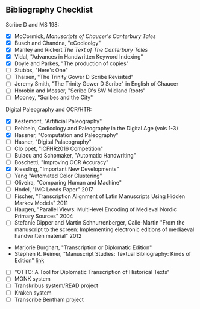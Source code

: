 ## Bibliography Checklist

Scribe D and MS 198:

- [x] McCormick, _Manuscripts of Chaucer's Canterbury Tales_   
- [x] Busch and Chandna, "eCodicolgy"
- [x] Manley and Rickert _The Text of The Canterbury Tales_  
- [x] Vidal, "Advances in Handwritten Keyword Indexing"  
- [x] Doyle and Parkes, "The production of copies"  
- [ ] Stubbs, "Here's One"
- [ ] Thaisen, "The Trinity Gower D Scribe Revisited"
- [ ] Jeremy Smith, "The Trinity Gower D Scribe" in English of Chaucer
- [ ] Horobin and Mosser, "Scribe D's SW Midland Roots"
- [ ] Mooney, "Scribes and the City"

Digital Paleography and OCR/HTR:

- [x] Kestemont, "Artificial Paleography"
- [ ] Rehbein, Codicology and Paleography in the Digital Age (vols 1-3)
- [x] Hassner, "Computation and Paleography"
- [ ] Hasner, "Digital Palaeography"
- [ ] Clo ppet, "ICFHR2016 Competition"
- [ ] Bulacu and Schomaker, "Automatic Handwriting"
- [ ] Boschetti, "Improving OCR Accuracy"
- [x] Kiessling, "Important New Developments"
- [ ] Yang "Automated Color Clustering"
- [ ] Oliveira, "Comparing Human and Machine"
- [ ] Hodel, "IMC Leeds Paper" 2017
- [ ] Fischer, "Transcription Alignment of Latin Manuscripts Using
Hidden Markov Models" 2011
- [ ] Haugen, "Parallel Views: Multi-level Encoding of Medieval Nordic Primary Sources" 2004
- [ ] Stefanie Dipper and Martin Schnurrenberger, Calle-Martin "From the manuscript to the screen: Implementing electronic editions of mediaeval handwritten material" 2012
- Marjorie Burghart, "Transcription or Diplomatic Edition"
- Stephen R. Reimer, "Manuscript Studies: Textual Bibliography: Kinds of Edition" [link](https://sites.ualberta.ca/~sreimer/ms-course/course/editns.htm)
- [ ] "OTTO: A Tool for Diplomatic Transcription of Historical Texts"
- [ ] MONK system
- [ ] Transkribus system/READ project
- [ ] Kraken system  
- [ ] Transcribe Bentham project
